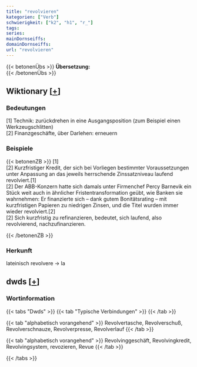 ```yaml
---
title: "revolvieren"
kategorien: ["Verb"]
schwierigkeit: ["k2", "h1", "r_"]
tags:
series:
mainDornseiffs:
domainDornseiffs:
url: "revolvieren"
---
```


{{< betonenÜbs >}}
**Übersetzung:**  
{{< /betonenÜbs >}}

## Wiktionary [[+](https://de.wiktionary.org/wiki/revolvieren)]

### Bedeutungen
[1] Technik: zurückdrehen in eine Ausgangsposition (zum Beispiel einen Werkzeugschlitten)  
[2] Finanzgeschäfte, über Darlehen: erneuern  

### Beispiele
{{< betonenZB >}}
[1]  
[2] Kurzfristiger Kredit, der sich bei Vorliegen bestimmter Voraussetzungen unter Anpassung an das jeweils herrschende Zinssatzniveau laufend revolviert.[1]  
[2] Der ABB-Konzern hatte sich damals unter Firmenchef Percy Barnevik ein Stück weit auch in ähnlicher Fristentransformation geübt, wie Banken sie wahrnehmen: Er finanzierte sich – dank gutem Bonitätsrating – mit kurzfristigen Papieren zu niedrigen Zinsen, und die Titel wurden immer wieder revolviert.[2]  
[2] Sich kurzfristig zu refinanzieren, bedeutet, sich laufend, also revolvierend, nachzufinanzieren.  

{{< /betonenZB >}}
### Herkunft
lateinisch revolvere → la  



## dwds [[+](https://www.dwds.de/wb/revolvieren)]

### Wortinformation
{{< tabs "Dwds" >}}
{{< tab "Typische Verbindungen" >}}
{{< /tab >}}

{{< tab "alphabetisch vorangehend" >}}
Revolvertasche, Revolverschuß, Revolverschnauze, Revolverpresse, Revolverlauf
{{< /tab >}}

{{< tab "alphabetisch vorangehend" >}}
Revolvinggeschäft, Revolvingkredit, Revolvingsystem, revozieren, Revue
{{< /tab >}}

{{< /tabs >}}

